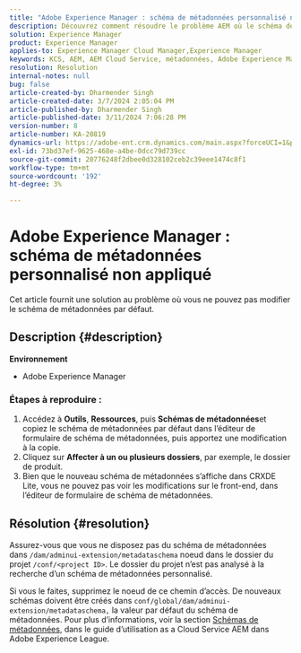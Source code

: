 ```yaml
---
title: "Adobe Experience Manager : schéma de métadonnées personnalisé non appliqué"
description: Découvrez comment résoudre le problème AEM où le schéma de métadonnées personnalisé n’est pas appliqué.
solution: Experience Manager
product: Experience Manager
applies-to: Experience Manager Cloud Manager,Experience Manager
keywords: KCS, AEM, AEM Cloud Service, métadonnées, Adobe Experience Manager
resolution: Resolution
internal-notes: null
bug: false
article-created-by: Dharmender Singh
article-created-date: 3/7/2024 2:05:04 PM
article-published-by: Dharmender Singh
article-published-date: 3/11/2024 7:06:28 PM
version-number: 8
article-number: KA-20819
dynamics-url: https://adobe-ent.crm.dynamics.com/main.aspx?forceUCI=1&pagetype=entityrecord&etn=knowledgearticle&id=bb7df1aa-8bdc-ee11-904d-6045bd006d92
exl-id: 73bd37ef-9625-468e-a4be-0dcc79d739cc
source-git-commit: 20776248f2dbee0d328102ceb2c39eee1474c8f1
workflow-type: tm+mt
source-wordcount: '192'
ht-degree: 3%

---
```


# Adobe Experience Manager : schéma de métadonnées personnalisé non appliqué


Cet article fournit une solution au problème où vous ne pouvez pas modifier le schéma de métadonnées par défaut.

## Description {#description}


<b>Environnement</b>

- Adobe Experience Manager


### <b>Étapes à reproduire :</b>

1. Accédez à <b>Outils</b>, <b>Ressources</b>, puis <b>Schémas de métadonnées</b>et copiez le schéma de métadonnées par défaut dans l’éditeur de formulaire de schéma de métadonnées, puis apportez une modification à la copie.
2. Cliquez sur <b>Affecter à un ou plusieurs dossiers</b>, par exemple, le dossier de produit.
3. Bien que le nouveau schéma de métadonnées s’affiche dans CRXDE Lite, vous ne pouvez pas voir les modifications sur le front-end, dans l’éditeur de formulaire de schéma de métadonnées.



## Résolution {#resolution}


Assurez-vous que vous ne disposez pas du schéma de métadonnées dans `/dam/adminui-extension/metadataschema` noeud dans le dossier du projet `/conf/<project ID>`. Le dossier du projet n’est pas analysé à la recherche d’un schéma de métadonnées personnalisé.

Si vous le faites, supprimez le noeud de ce chemin d’accès. De nouveaux schémas doivent être créés dans `conf/global/dam/adminui-extension/metadataschema,` la valeur par défaut du schéma de métadonnées. Pour plus d’informations, voir la section [Schémas de métadonnées](https://experienceleague.adobe.com/docs/experience-manager-cloud-service/content/assets/manage/metadata-schemas.html), dans le guide d’utilisation as a Cloud Service AEM dans Adobe Experience League.
